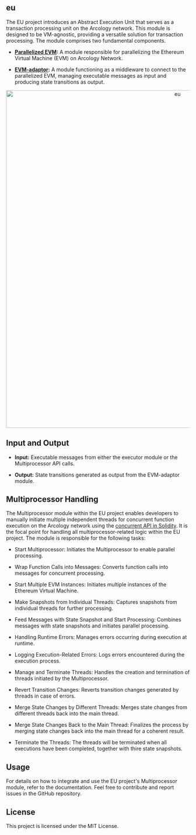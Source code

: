## eu
The EU project introduces an Abstract Execution Unit that serves as a transaction processing unit on the Arcology network. This module is designed to be VM-agnostic, providing a versatile solution for transaction processing. The module comprises two fundamental components.

- **[Parallelized EVM](https://github.com/arcology-network/concurrent-evm):** A module responsible for parallelizing the Ethereum Virtual Machine (EVM) on Arcology Network.

- **[EVM-adaptor](https://github.com/arcology-network/vm-adaptor):** A module functioning as a middleware to connect to the parallelized EVM, managing executable messages as input and producing state transitions as output.

<p align="center">
<img src="./eu.png" alt="eu" width="924">
</p>

## Input and Output

- **Input:** Executable messages from either the executor module or the Multiprocessor API calls.

- **Output:** State transitions generated as output from the EVM-adaptor module.


## Multiprocessor Handling

The Multiprocessor module within the EU project enables developers to manually initiate multiple independent threads for concurrent function execution on the Arcology network using the [concurrent API in Solidity](https://github.com/arcology-network/concurrentlib). It is the focal point for handling all multiprocessor-related logic within the EU project. The module is responsible for the following tasks:

- Start Multiprocessor:
Initiates the Multiprocessor to enable parallel processing.

- Wrap Function Calls into Messages:
Converts function calls into messages for concurrent processing.

- Start Multiple EVM Instances:
Initiates multiple instances of the Ethereum Virtual Machine.

- Make Snapshots from Individual Threads:
Captures snapshots from individual threads for further processing.

- Feed Messages with State Snapshot and Start Processing:
Combines messages with state snapshots and initiates parallel processing.

- Handling Runtime Errors:
Manages errors occurring during execution at runtime.

- Logging Execution-Related Errors:
Logs errors encountered during the execution process.

- Manage and Terminate Threads:
Handles the creation and termination of threads initiated by the Multiprocessor.

- Revert Transition Changes:
Reverts transition changes generated by threads in case of errors.

- Merge State Changes by Different Threads:
Merges state changes from different threads back into the main thread.

- Merge State Changes Back to the Main Thread:
Finalizes the process by merging state changes back into the main thread for a coherent result.

- Terminate the Threads:
The threads will be terminated when all executions have been completed, together with thire state snapshots.

## Usage
For details on how to integrate and use the EU project's Multiprocessor module, refer to the documentation.
Feel free to contribute and report issues in the GitHub repository.

## License
This project is licensed under the MIT License.